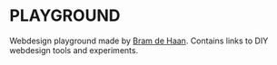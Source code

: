 PLAYGROUND
==========

Webdesign playground made by [Bram de Haan](http://atelierbramdehaan.nl/ "Atelier Bram de Haan - 2D Design"). 
Contains links to DIY webdesign tools and experiments. 

